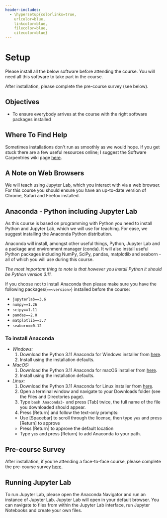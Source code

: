 ```yaml
---
header-includes:
  - \hypersetup{colorlinks=true,
    urlcolor=blue,
    linkcolor=blue,
    filecolor=blue,
    citecolor=blue}
---
```


# Setup

Please install all the below software before attending the course. You will need all this software to take part in the course.

After installation, please complete the pre-course survey (see below).

## Objectives

- To ensure everybody arrives at the course with the right software packages installed

## Where To Find Help

Sometimes installations don't run as smoothly as we would hope. If you get stuck there are a few useful resources online; I suggest the Software Carpentries wiki page [here](https://github.com/carpentries/workshop-template/wiki/Configuration-Problems-and-Solutions).

## A Note on Web Browsers

We will teach using Jupyter Lab, which you interact with via a web browser. For this course you should ensure you have an up-to-date version of Chrome, Safari and Firefox installed.

## Anaconda - Python including Jupyter Lab

As this course is based on programming with Python you need to install Python and Jupyter Lab, which we will use for teaching. For ease, we suggest installing the Anaconda Python distribution.

Anaconda will install, amongst other useful things, Python, Jupyter Lab and a package and environment manager (conda). It will also install useful Python packages including NumPy, SciPy, pandas, matplotlib and seaborn - all of which you will use during this course.

_The most important thing to note is that however you install Python it should be Python version 3.11._

If you choose not to install Anaconda then please make sure you have the following packages(`==<version>`) installed before the course:

- `jupyterlab==3.6`
- `numpy==1.26`
- `scipy==1.11`
- `pandas==2.0`
- `matplotlib==3.7`
- `seaborn==0.12`

### To install Anaconda

- _Windows:_
  1. Download the Python 3.11 Anaconda for Windows installer from [here](https://www.anaconda.com/download#downloads).
  2. Install using the installation defaults.
- _MacOS:_
  1. Download the Python 3.11 Anaconda for macOS installer from [here](https://www.anaconda.com/download#downloads).
  2. Install using the installation defaults.
- _Linux:_
  1. Download the Python 3.11 Anaconda for Linux installer from [here](https://www.anaconda.com/download#downloads).
  2. Open a terminal window and navigate to your Downloads folder (see the Files and Directories page).
  3. Type `bash Anaconda3-` and press [Tab] twice, the full name of the file you downloaded should appear.
  4. Press [Return] and follow the text-only prompts:
  - Use [Spacebar] to scroll through the license, then type `yes` and press [Return] to approve
  - Press [Return] to approve the default location
  - Type `yes` and press [Return] to add Anaconda to your path.

## Pre-course Survey

After installation, if you're attending a face-to-face course, please complete the pre-course survey [here](https://forms.gle/SivqoapmFVWedsnH9).

## Running Jupyter Lab

To run Jupyter Lab, please open the Anaconda Navigator and run an instance of Jupyter Lab. Jupyter Lab will open in your default browser. You can navigate to files from within the Jupyter Lab interface, run Jupyter Notebooks and create your own files.
